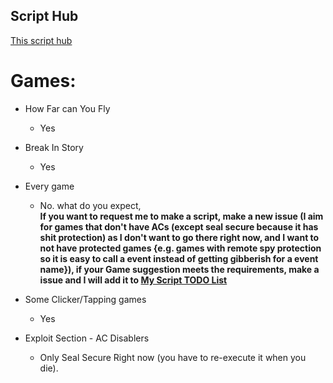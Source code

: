 ## Script Hub
[This script hub](https://www.You_Found_It.gg)
# Games:<br>
  - How Far can You Fly
    - Yes
   - Break In Story
      - Yes
   - Every game
      - No. what do you expect,
        <b><br>If you want to request me to make a script, make a new issue (I aim for games that don't have ACs (except seal secure because it has shit protection) as I don't want to go there right now, and I want to not have protected games {e.g. games with remote spy protection so it is easy to call a event instead of getting gibberish for a event name}), if your Game suggestion meets the requirements, make a issue and I will add it to [My Script TODO List](https://github.com/users/RealPacket/projects/1)</b>
   - Some Clicker/Tapping games
      - Yes
      
      
      
   - Exploit Section
    - AC Disablers
      - Only Seal Secure Right now (you have to re-execute it when you die).
